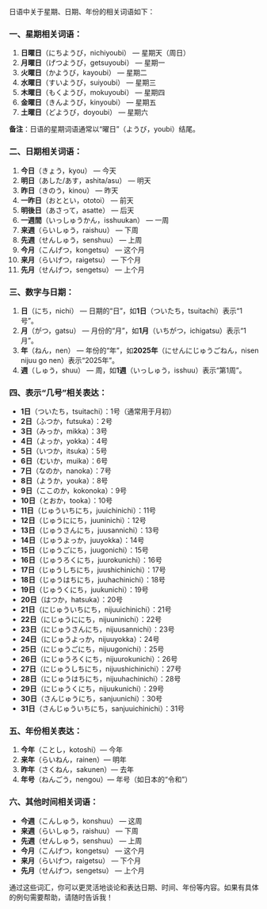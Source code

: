 日语中关于星期、日期、年份的相关词语如下：

### 一、**星期相关词语**：

1. **日曜日**（にちようび，nichiyoubi） — 星期天（周日）
2. **月曜日**（げつようび，getsuyoubi） — 星期一
3. **火曜日**（かようび，kayoubi） — 星期二
4. **水曜日**（すいようび，suiyoubi） — 星期三
5. **木曜日**（もくようび，mokuyoubi） — 星期四
6. **金曜日**（きんようび，kinyoubi） — 星期五
7. **土曜日**（どようび，doyoubi） — 星期六

**备注**：日语的星期词语通常以“曜日”（ようび，youbi）结尾。

### 二、**日期相关词语**：

1. **今日**（きょう，kyou） — 今天
2. **明日**（あした/あす，ashita/asu） — 明天
3. **昨日**（きのう，kinou） — 昨天
4. **一昨日**（おととい，ototoi） — 前天
5. **明後日**（あさって，asatte） — 后天
6. **一週間**（いっしゅうかん，isshuukan） — 一周
7. **来週**（らいしゅう，raishuu） — 下周
8. **先週**（せんしゅう，senshuu） — 上周
9. **今月**（こんげつ，kongetsu） — 这个月
10. **来月**（らいげつ，raigetsu） — 下个月
11. **先月**（せんげつ，sengetsu） — 上个月

### 三、**数字与日期**：

1. **日**（にち，nichi） — 日期的“日”，如**1日**（ついたち，tsuitachi）表示“1号”。
2. **月**（がつ，gatsu） — 月份的“月”，如**1月**（いちがつ，ichigatsu）表示“1月”。
3. **年**（ねん，nen） — 年份的“年”，如**2025年**（にせんにじゅうごねん，nisen nijuu go nen）表示“2025年”。
4. **週**（しゅう，shuu） — 周，如**1週**（いっしゅう，isshuu）表示“第1周”。
   
### 四、**表示“几号”相关表达**：

- **1日**（ついたち，tsuitachi）：1号（通常用于月初）
- **2日**（ふつか，futsuka）：2号
- **3日**（みっか，mikka）：3号
- **4日**（よっか，yokka）：4号
- **5日**（いつか，itsuka）：5号
- **6日**（むいか，muika）：6号
- **7日**（なのか，nanoka）：7号
- **8日**（ようか，youka）：8号
- **9日**（ここのか，kokonoka）：9号
- **10日**（とおか，tooka）：10号
- **11日**（じゅういちにち，juuichinichi）：11号
- **12日**（じゅうににち，juuninichi）：12号
- **13日**（じゅうさんにち，juusannichi）：13号
- **14日**（じゅうよっか，juuyokka）：14号
- **15日**（じゅうごにち，juugonichi）：15号
- **16日**（じゅうろくにち，juurokunichi）：16号
- **17日**（じゅうしちにち，juushichinichi）：17号
- **18日**（じゅうはちにち，juuhachinichi）：18号
- **19日**（じゅうくにち，juukunichi）：19号
- **20日**（はつか，hatsuka）：20号
- **21日**（にじゅういちにち，nijuuichinichi）：21号
- **22日**（にじゅうににち，nijuuninichi）：22号
- **23日**（にじゅうさんにち，nijuusannichi）：23号
- **24日**（にじゅうよっか，nijuuyokka）：24号
- **25日**（にじゅうごにち，nijuugonichi）：25号
- **26日**（にじゅうろくにち，nijuurokunichi）：26号
- **27日**（にじゅうしちにち，nijuushichinichi）：27号
- **28日**（にじゅうはちにち，nijuuhachinichi）：28号
- **29日**（にじゅうくにち，nijuukunichi）：29号
- **30日**（さんじゅうにち，sanjuunichi）：30号
- **31日**（さんじゅういちにち，sanjuuichinichi）：31号

### 五、**年份相关表达**：

1. **今年**（ことし，kotoshi）— 今年
2. **来年**（らいねん，rainen）— 明年
3. **昨年**（さくねん，sakunen）— 去年
4. **年号**（ねんごう，nengou）— 年号（如日本的“令和”）

### 六、**其他时间相关词语**：

- **今週**（こんしゅう，konshuu） — 这周
- **来週**（らいしゅう，raishuu） — 下周
- **先週**（せんしゅう，senshuu） — 上周
- **今月**（こんげつ，kongetsu） — 这个月
- **来月**（らいげつ，raigetsu） — 下个月
- **先月**（せんげつ，sengetsu） — 上个月

通过这些词汇，你可以更灵活地谈论和表达日期、时间、年份等内容。如果有具体的例句需要帮助，请随时告诉我！